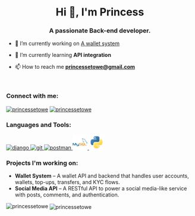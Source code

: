 <h1 align="center">Hi 👋, I'm Princess</h1>
<h3 align="center">A passionate Back-end developer.</h3>

- 🔭 I’m currently working on [A wallet system](https://github.com/princessetowe/princess_wallet_system)

- 🌱 I’m currently learning **API integration**

- 📫 How to reach me **princessetowe@gmail.com**

<p align="left"> <img src="https://komarev.com/ghpvc/?username=princessetowe&label=Profile%20views&color=0e75b6&style=flat" alt="" /> </p>

<h3 align="left">Connect with me:</h3>
<p align="left">
<a href="https://x.com/rhumehh" target="blank"><img align="center" src="https://raw.githubusercontent.com/rahuldkjain/github-profile-readme-generator/master/src/images/icons/Social/twitter.svg" alt="princessetowe" height="30" width="40" /></a>
<a href="https://linkedin.com/in/princess-etowe" target="blank"><img align="center" src="https://raw.githubusercontent.com/rahuldkjain/github-profile-readme-generator/master/src/images/icons/Social/linked-in-alt.svg" alt="princessetowe" height="30" width="40" /></a>
</p>

<h3 align="left">Languages and Tools:</h3>
<p align="left">
<a href="https://www.djangoproject.com/" target="_blank" rel="noreferrer"> <img src="https://cdn.worldvectorlogo.com/logos/django.svg" alt="django" width="40" height="40"/> </a>
<a href="https://git-scm.com/" target="_blank" rel="noreferrer"> <img src="https://www.vectorlogo.zone/logos/git-scm/git-scm-icon.svg" alt="git" width="40" height="40"/> </a>
<a href="https://www.postman.com/" target="_blank" rel="noreferrer"> <img src="https://www.vectorlogo.zone/logos/getpostman/getpostman-icon.svg" alt="postman" width="40" height="40"/> </a>
<a href="https://www.mysql.com/" target="_blank" rel="noreferrer"> <img src="https://raw.githubusercontent.com/devicons/devicon/master/icons/mysql/mysql-original-wordmark.svg" alt="mysql" width="40" height="40"/> </a>
<a href="https://www.python.org" target="_blank" rel="noreferrer"> <img src="https://raw.githubusercontent.com/devicons/devicon/master/icons/python/python-original.svg" alt="python" width="40" height="40"/> </a>
</p>

<h3 align="left">Projects I'm working on:</h3>
<ul>
  <li><b>Wallet System</b> – A wallet API and backend that handles user accounts, wallets, top-ups, transfers, and KYC flows.</li>
  <li><b>Social Media API</b> – A RESTful API to power a social media-like service with posts, comments, and authentication.</li>
</ul>

<p><img align="left" src="https://github-readme-stats.vercel.app/api/top-langs?username=princessetowe&show_icons=true&locale=en&layout=compact" alt="princessetowe" /></p>
<p>&nbsp;<img align="center" src="https://github-readme-stats.vercel.app/api?username=princessetowe&show_icons=true&locale=en" alt="princessetowe" /></p>
